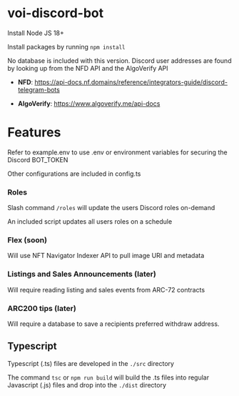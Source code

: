 # voi-discord-bot

Install Node JS 18+

Install packages by running `npm install`

No database is included with this version. Discord user addresses are found by looking up from the NFD API and the AlgoVerify API

- **NFD**: https://api-docs.nf.domains/reference/integrators-guide/discord-telegram-bots

- **AlgoVerify**: https://www.algoverify.me/api-docs

# Features

Refer to example.env to use .env or environment variables for securing the Discord BOT_TOKEN

Other configurations are included in config.ts

### Roles

Slash command `/roles` will update the users Discord roles on-demand

An included script updates all users roles on a schedule

### Flex (soon)

Will use NFT Navigator Indexer API to pull image URI and metadata

### Listings and Sales Announcements (later)

Will require reading listing and sales events from ARC-72 contracts

### ARC200 tips (later)

Will require a database to save a recipients preferred withdraw address.

## Typescript

Typescript (.ts) files are developed in the `./src` directory

The command `tsc` or `npm run build` will build the .ts files into regular Javascript (.js) files and drop into the `./dist` directory
